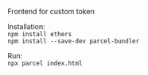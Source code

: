 Frontend for custom token

Installation:   
``npm install ethers``   
``npm install --save-dev parcel-bundler``

Run:  
``npx parcel index.html``
